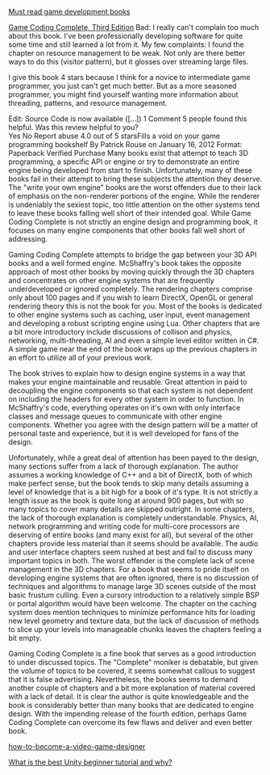---
---

[Must read game development books](http://gamedev.stackexchange.com/questions/1265/must-read-game-development-books?newreg=72548486255a4be8bbc221a97891fd69)


[Game Coding Complete, Third Edition](http://www.amazon.com/dp/1584506806/?tag=stackoverfl08-20)
Bad:
I really can't complain too much about this book. I've been professionally developing software for quite some time and still learned a lot from it. My few complaints: I found the chapter on resource management to be weak. Not only are there better ways to do this (visitor pattern), but it glosses over streaming large files.

I give this book 4 stars because I think for a novice to intermediate game programmer, you just can't get much better. But as a more seasoned programmer, you might find yourself wanting more information about threading, patterns, and resource management.

Edit: Source Code is now available ([...])
1 Comment  5 people found this helpful. Was this review helpful to you?  
Yes
No
  Report abuse
4.0 out of 5 starsFills a void on your game programming bookshelf
By Patrick Rouse on January 16, 2012
Format: Paperback Verified Purchase
Many books exist that attempt to teach 3D programming, a specific API or engine or try to demonstrate an entire engine being developed from start to finish. Unfortunately, many of these books fail in their attempt to bring these subjects the attention they deserve. The "write your own engine" books are the worst offenders due to their lack of emphasis on the non-renderer portions of the engine. While the renderer is undeniably the sexiest topic, too little attention on the other systems tend to leave these books falling well short of their intended goal. While Game Coding Complete is not strictly an engine design and programming book, it focuses on many engine components that other books fall well short of addressing.

Gaming Coding Complete attempts to bridge the gap between your 3D API books and a well formed engine. McShaffry's book takes the opposite approach of most other books by moving quickly through the 3D chapters and concentrates on other engine systems that are frequently underdeveloped or ignored completely. The rendering chapters comprise only about 100 pages and if you wish to learn DirectX, OpenGL or general rendering theory this is not the book for you. Most of the books is dedicated to other engine systems such as caching, user input, event management and developing a robust scripting engine using Lua. Other chapters that are a bit more introductory include discussions of collison and physics, networking, multi-threading, AI and even a simple level editor written in C#. A simple game near the end of the book wraps up the previous chapters in an effort to utilize all of your previous work.

The book strives to explain how to design engine systems in a way that makes your engine maintainable and reusable. Great attention in paid to decoupling the engine components so that each system is not dependent on including the headers for every other system in order to function. In McShaffry's code, everything operates on it's own with only interface classes and message queues to communicate with other engine components. Whether you agree with the design pattern will be a matter of personal taste and experience, but it is well developed for fans of the design.

Unfortunately, while a great deal of attention has been payed to the design, many sections suffer from a lack of thorough explanation. The author assumes a working knowledge of C++ and a bit of DirectX, both of which make perfect sense, but the book tends to skip many details assuming a level of knowledge that is a bit high for a book of it's type. It is not strictly a length issue as the book is quite long at around 900 pages, but with so many topics to cover many details are skipped outright. In some chapters, the lack of thorough explanation is completely understandable. Physics, AI, network programming and writing code for multi-core processors are deserving of entire books (and many exist for all), but several of the other chapters provide less material than it seems should be available. The audio and user interface chapters seem rushed at best and fail to discuss many important topics in both. The worst offender is the complete lack of scene management in the 3D chapters. For a book that seems to pride itself on developing engine systems that are often ignored, there is no discussion of techniques and algorithms to manage large 3D scenes outside of the most basic frustum culling. Even a cursory introduction to a relatively simple BSP or portal algorithm would have been welcome. The chapter on the caching system does mention techniques to minimize performance hits for loading new level geometry and texture data, but the lack of discussion of methods to slice up your levels into manageable chunks leaves the chapters feeling a bit empty.

Gaming Coding Complete is a fine book that serves as a good introduction to under discussed topics. The "Complete" moniker is debatable, but given the volume of topics to be covered, it seems somewhat callous to suggest that it is false advertising. Nevertheless, the books seems to demand another couple of chapters and a bit more explanation of material covered with a lack of detail. It is clear the author is quite knowledgeable and the book is considerably better than many books that are dedicated to engine design. With the impending release of the fourth edition, perhaps Game Coding Complete can overcome its few flaws and deliver and even better book.

[how-to-become-a-video-game-designer](http://www.howtobecome.com/how-to-become-a-video-game-designer)

[What is the best Unity beginner tutorial and why?](https://www.quora.com/What-is-the-best-Unity-beginner-tutorial-and-why)

[](http://gamedevelopment.tutsplus.com/articles/40-fantastic-game-development-tutorials-from-across-the-web--gamedev-3384)